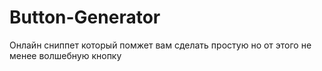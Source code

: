 Button-Generator
================
Онлайн сниппет который помжет вам сделать простую но от этого не менее волшебную кнопку
